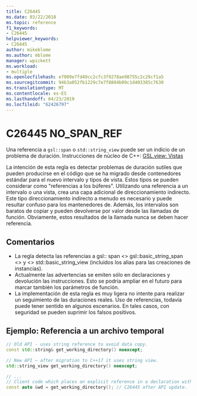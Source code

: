 ```yaml
---
title: C26445
ms.date: 03/22/2018
ms.topic: reference
f1_keywords:
- C26445
helpviewer_keywords:
- C26445
author: mikeblome
ms.author: mblome
manager: wpickett
ms.workload:
- multiple
ms.openlocfilehash: e7009e7fd49cc2cfc3f9278ae98755c2c29cf1a5
ms.sourcegitcommit: 94b3a052fb1229c7e7f8804b09c1d403385c7630
ms.translationtype: MT
ms.contentlocale: es-ES
ms.lasthandoff: 04/23/2019
ms.locfileid: "62426797"
---
```

# <a name="c26445-nospanref"></a>C26445 NO_SPAN_REF
Una referencia a `gsl::span` o `std::string_view` puede ser un indicio de un problema de duración.
Instrucciones de núcleo de C++: [GSL.view: Vistas](https://github.com/isocpp/CppCoreGuidelines/blob/master/CppCoreGuidelines.md#gslview-views)

La intención de esta regla es detectar problemas de duración sutiles que pueden producirse en el código que se ha migrado desde contenedores estándar para el nuevo intervalo y tipos de vista. Estos tipos se pueden considerar como "referencias a los búferes". Utilizando una referencia a un intervalo o una vista, crea una capa adicional de direccionamiento indirecto. Este tipo direccionamiento indirecto a menudo es necesario y puede resultar confuso para los mantenedores de. Además, los intervalos son baratos de copiar y pueden devolverse por valor desde las llamadas de función. Obviamente, estos resultados de la llamada nunca se deben hacer referencia.

## <a name="remarks"></a>Comentarios

- La regla detecta las referencias a gsl:: span <> gsl::basic_string_span <> y <> std::basic_string_view (incluidos los alias para las creaciones de instancias).
- Actualmente las advertencias se emiten sólo en declaraciones y devolución las instrucciones. Esto se podría ampliar en el futuro para marcar también los parámetros de función.
- La implementación de esta regla es muy ligera no intente para realizar un seguimiento de las duraciones reales. Uso de referencias, todavía puede tener sentido en algunos escenarios. En tales casos, con seguridad se pueden suprimir los falsos positivos.

## <a name="example-reference-to-a-temporary"></a>Ejemplo: Referencia a un archivo temporal

```cpp
// Old API - uses string reference to avoid data copy.
const std::string& get_working_directory() noexcept;

// New API – after migration to C++17 it uses string view.
std::string_view get_working_directory() noexcept;

// ...
// Client code which places an explicit reference in a declaration with auto specifier.
const auto &wd = get_working_directory(); // C26445 after API update.
```
